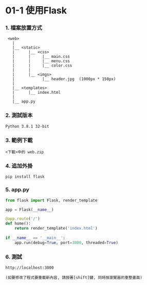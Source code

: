 # 01-1 使用Flask


### 1. 檔案放置方式
```
 <web>
   |
   |__ <static>
   |      |__ <css>
   |      |     |__ main.css
   |      |     |__ menu.css
   |      |     |__ color.css
   |      |
   |      |__ <imgs>
   |            |__ header.jpg  (1000px * 150px)
   |
   |__ <templates>
   |      |__ index.html 
   |      
   |__ app.py  
```


### 2. 測試版本
```
Python 3.8.1 32-bit
```

### 3. 範例下載
```
<下載>中的 web.zip
```


### 4. 追加外掛
```
pip install flask
```

### 5. app.py
``` py
from flask import Flask, render_template

app = Flask(__name__)

@app.route('/')
def home():
    return render_template('index.html')
    
if __name__ == '__main__':
    app.run(debug=True, port=3000, threaded=True)    
```


### 6. 測試
```
http://localhost:3000

(如要修改了程式要重載新內容, 請按著[shift]鍵, 同時按瀏覽器的重整畫面)
```
